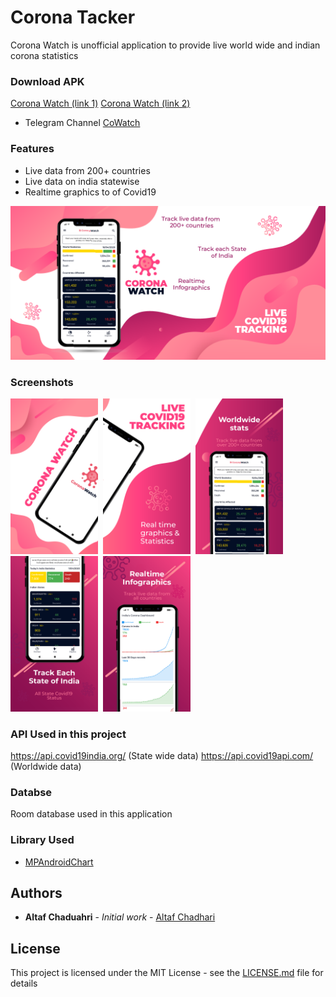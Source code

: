 # Corona Tacker

Corona Watch is unofficial application to provide live world wide and indian corona statistics

### Download APK

[Corona Watch (link 1)](http://coronacounter.unaux.com/) [Corona Watch (link 2)](http://cowatch.c1.biz/)

* Telegram Channel [CoWatch](https://t.me/cowatch)

### Features

* Live data from 200+ countries
* Live data on india statewise
* Realtime graphics to of Covid19

![](images/poster.png)

### Screenshots
<img src="images/1.png" width="140">&nbsp;&nbsp;<img src="images/2.png" width="140">&nbsp;&nbsp;<img src="images/3.png" width="140">&nbsp;&nbsp;<img src="images/4.png" width="140">&nbsp;&nbsp;<img src="images/5.png" width="140">


### API Used in this project

https://api.covid19india.org/ (State wide data)
https://api.covid19api.com/ (Worldwide data)

### Databse

Room database used in this application 

### Library Used

* [MPAndroidChart](https://github.com/PhilJay/MPAndroidChart)

## Authors

* **Altaf Chaduahri** - *Initial work* - [Altaf Chadhari](https://github.com/altafc22)

## License

This project is licensed under the MIT License - see the [LICENSE.md](LICENSE.md) file for details
